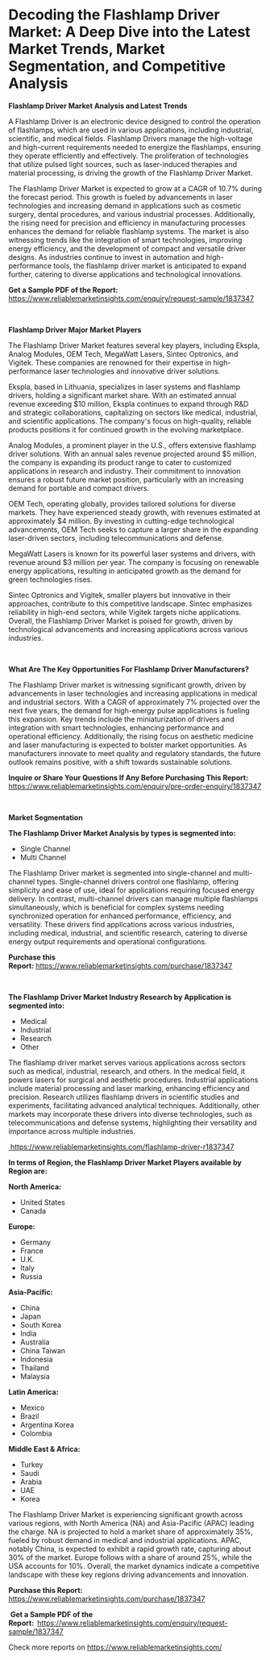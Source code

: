 <p><h1>Decoding the Flashlamp Driver Market: A Deep Dive into the Latest Market Trends, Market Segmentation, and Competitive Analysis</h1></p><p><strong>Flashlamp Driver Market Analysis and Latest Trends</strong></p>
<p><p>A Flashlamp Driver is an electronic device designed to control the operation of flashlamps, which are used in various applications, including industrial, scientific, and medical fields. Flashlamp Drivers manage the high-voltage and high-current requirements needed to energize the flashlamps, ensuring they operate efficiently and effectively. The proliferation of technologies that utilize pulsed light sources, such as laser-induced therapies and material processing, is driving the growth of the Flashlamp Driver Market.</p><p>The Flashlamp Driver Market is expected to grow at a CAGR of 10.7% during the forecast period. This growth is fueled by advancements in laser technologies and increasing demand in applications such as cosmetic surgery, dental procedures, and various industrial processes. Additionally, the rising need for precision and efficiency in manufacturing processes enhances the demand for reliable flashlamp systems. The market is also witnessing trends like the integration of smart technologies, improving energy efficiency, and the development of compact and versatile driver designs. As industries continue to invest in automation and high-performance tools, the flashlamp driver market is anticipated to expand further, catering to diverse applications and technological innovations.</p></p>
<p><strong>Get a Sample PDF of the Report:&nbsp;</strong> <a href="https://www.reliablemarketinsights.com/enquiry/request-sample/1837347?utm_campaign=1937&utm_medium=2&utm_source=Github&utm_content=ia&utm_term=13022025&utm_id=flashlamp-driver">https://www.reliablemarketinsights.com/enquiry/request-sample/1837347</a></p>
<p>&nbsp;</p>
<p><strong>Flashlamp Driver Major Market Players</strong></p>
<p><p>The Flashlamp Driver Market features several key players, including Ekspla, Analog Modules, OEM Tech, MegaWatt Lasers, Sintec Optronics, and Vigitek. These companies are renowned for their expertise in high-performance laser technologies and innovative driver solutions.</p><p>Ekspla, based in Lithuania, specializes in laser systems and flashlamp drivers, holding a significant market share. With an estimated annual revenue exceeding $10 million, Ekspla continues to expand through R&D and strategic collaborations, capitalizing on sectors like medical, industrial, and scientific applications. The company's focus on high-quality, reliable products positions it for continued growth in the evolving marketplace.</p><p>Analog Modules, a prominent player in the U.S., offers extensive flashlamp driver solutions. With an annual sales revenue projected around $5 million, the company is expanding its product range to cater to customized applications in research and industry. Their commitment to innovation ensures a robust future market position, particularly with an increasing demand for portable and compact drivers.</p><p>OEM Tech, operating globally, provides tailored solutions for diverse markets. They have experienced steady growth, with revenues estimated at approximately $4 million. By investing in cutting-edge technological advancements, OEM Tech seeks to capture a larger share in the expanding laser-driven sectors, including telecommunications and defense.</p><p>MegaWatt Lasers is known for its powerful laser systems and drivers, with revenue around $3 million per year. The company is focusing on renewable energy applications, resulting in anticipated growth as the demand for green technologies rises.</p><p>Sintec Optronics and Vigitek, smaller players but innovative in their approaches, contribute to this competitive landscape. Sintec emphasizes reliability in high-end sectors, while Vigitek targets niche applications. Overall, the Flashlamp Driver Market is poised for growth, driven by technological advancements and increasing applications across various industries.</p></p>
<p>&nbsp;</p>
<p><strong>What Are The Key Opportunities For Flashlamp Driver Manufacturers?</strong></p>
<p><p>The Flashlamp Driver market is witnessing significant growth, driven by advancements in laser technologies and increasing applications in medical and industrial sectors. With a CAGR of approximately 7% projected over the next five years, the demand for high-energy pulse applications is fueling this expansion. Key trends include the miniaturization of drivers and integration with smart technologies, enhancing performance and operational efficiency. Additionally, the rising focus on aesthetic medicine and laser manufacturing is expected to bolster market opportunities. As manufacturers innovate to meet quality and regulatory standards, the future outlook remains positive, with a shift towards sustainable solutions.</p></p>
<p><strong>Inquire or Share Your Questions If Any Before Purchasing This Report:</strong> <a href="https://www.reliablemarketinsights.com/enquiry/pre-order-enquiry/1837347?utm_campaign=1937&utm_medium=2&utm_source=Github&utm_content=ia&utm_term=13022025&utm_id=flashlamp-driver">https://www.reliablemarketinsights.com/enquiry/pre-order-enquiry/1837347</a></p>
<p>&nbsp;</p>
<p><strong>Market Segmentation</strong></p>
<p><strong>The Flashlamp Driver Market Analysis by types is segmented into:</strong></p>
<p><ul><li>Single Channel</li><li>Multi Channel</li></ul></p>
<p><p>The Flashlamp Driver market is segmented into single-channel and multi-channel types. Single-channel drivers control one flashlamp, offering simplicity and ease of use, ideal for applications requiring focused energy delivery. In contrast, multi-channel drivers can manage multiple flashlamps simultaneously, which is beneficial for complex systems needing synchronized operation for enhanced performance, efficiency, and versatility. These drivers find applications across various industries, including medical, industrial, and scientific research, catering to diverse energy output requirements and operational configurations.</p></p>
<p><strong>Purchase this Report:&nbsp;</strong><a href="https://www.reliablemarketinsights.com/purchase/1837347?utm_campaign=1937&utm_medium=2&utm_source=Github&utm_content=ia&utm_term=13022025&utm_id=flashlamp-driver">https://www.reliablemarketinsights.com/purchase/1837347</a></p>
<p>&nbsp;</p>
<p><strong>The Flashlamp Driver Market Industry Research by Application is segmented into:</strong></p>
<p><ul><li>Medical</li><li>Industrial</li><li>Research</li><li>Other</li></ul></p>
<p><p>The flashlamp driver market serves various applications across sectors such as medical, industrial, research, and others. In the medical field, it powers lasers for surgical and aesthetic procedures. Industrial applications include material processing and laser marking, enhancing efficiency and precision. Research utilizes flashlamp drivers in scientific studies and experiments, facilitating advanced analytical techniques. Additionally, other markets may incorporate these drivers into diverse technologies, such as telecommunications and defense systems, highlighting their versatility and importance across multiple industries.</p></p>
<p><a href="https://www.reliablemarketinsights.com/flashlamp-driver-r1837347?utm_campaign=1937&utm_medium=2&utm_source=Github&utm_content=ia&utm_term=13022025&utm_id=flashlamp-driver">&nbsp;https://www.reliablemarketinsights.com/flashlamp-driver-r1837347</a></p>
<p><strong>In terms of Region, the Flashlamp Driver Market Players available by Region are:</strong></p>
<p>
    <p> <strong> North America: </strong>
        <ul>
            <li>United States</li>
            <li>Canada</li>
        </ul>
        </p> 
    <p> <strong> Europe: </strong>
        <ul>
            <li>Germany</li>
            <li>France</li>
            <li>U.K.</li>
            <li>Italy</li>
            <li>Russia</li>
        </ul>
        </p> 
    <p> <strong> Asia-Pacific: </strong>
        <ul>
            <li>China</li>
            <li>Japan</li>
            <li>South Korea</li>
            <li>India</li>
            <li>Australia</li>
            <li>China Taiwan</li>
            <li>Indonesia</li>
            <li>Thailand</li>
            <li>Malaysia</li>
        </ul>
        </p> 
    <p> <strong> Latin America: </strong>
        <ul>
            <li>Mexico</li>
            <li>Brazil</li>
            <li>Argentina Korea</li>
            <li>Colombia</li>
        </ul>
        </p> 
    <p> <strong> Middle East & Africa: </strong>
        <ul>
            <li>Turkey</li>
            <li>Saudi</li>
            <li>Arabia</li>
            <li>UAE</li>
            <li>Korea</li>
        </ul>
    </p>
    </p>
<p><p>The Flashlamp Driver Market is experiencing significant growth across various regions, with North America (NA) and Asia-Pacific (APAC) leading the charge. NA is projected to hold a market share of approximately 35%, fueled by robust demand in medical and industrial applications. APAC, notably China, is expected to exhibit a rapid growth rate, capturing about 30% of the market. Europe follows with a share of around 25%, while the USA accounts for 10%. Overall, the market dynamics indicate a competitive landscape with these key regions driving advancements and innovation.</p></p>
<p><strong>Purchase this Report: </strong><a href="https://www.reliablemarketinsights.com/purchase/1837347?utm_campaign=1937&utm_medium=2&utm_source=Github&utm_content=ia&utm_term=13022025&utm_id=flashlamp-driver">https://www.reliablemarketinsights.com/purchase/1837347</a></p>
<p>&nbsp;<strong>Get a Sample PDF of the Report:&nbsp;&nbsp;</strong><a href="https://www.reliablemarketinsights.com/enquiry/request-sample/1837347?utm_campaign=1937&utm_medium=2&utm_source=Github&utm_content=ia&utm_term=13022025&utm_id=flashlamp-driver">https://www.reliablemarketinsights.com/enquiry/request-sample/1837347</a></p>
<p><strong></strong></p>
<p>Check more reports on <a href="https://www.reliablemarketinsights.com/?utm_campaign=1937&utm_medium=2&utm_source=Github&utm_content=ia&utm_term=13022025&utm_id=flashlamp-driver">https://www.reliablemarketinsights.com/</a></p>